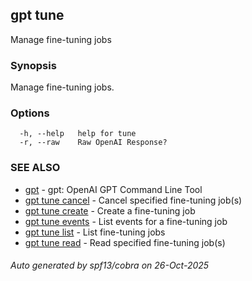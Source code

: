 ## gpt tune

Manage fine-tuning jobs

### Synopsis

Manage fine-tuning jobs.

### Options

```
  -h, --help   help for tune
  -r, --raw    Raw OpenAI Response?
```

### SEE ALSO

* [gpt](gpt.md)	 - gpt: OpenAI GPT Command Line Tool
* [gpt tune cancel](gpt_tune_cancel.md)	 - Cancel specified fine-tuning job(s)
* [gpt tune create](gpt_tune_create.md)	 - Create a fine-tuning job
* [gpt tune events](gpt_tune_events.md)	 - List events for a fine-tuning job
* [gpt tune list](gpt_tune_list.md)	 - List fine-tuning jobs
* [gpt tune read](gpt_tune_read.md)	 - Read specified fine-tuning job(s)

###### Auto generated by spf13/cobra on 26-Oct-2025
